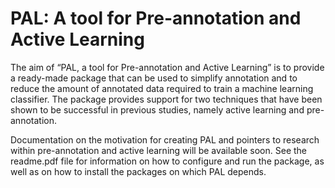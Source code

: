 # PAL: A tool for Pre-annotation and Active Learning

The aim of “PAL, a tool for Pre-annotation and Active Learning” is to provide a ready-made package that can be used to simplify annotation and to reduce the amount of annotated data required to train a machine learning classifier. The package provides support for two techniques that have been shown to be successful in previous studies, namely active learning and pre-annotation.

Documentation on the motivation for creating PAL and pointers to research within pre-annotation and active learning will be available soon. See the readme.pdf file for information on how to configure and run the package, as well as on how to install the packages on which PAL depends.

